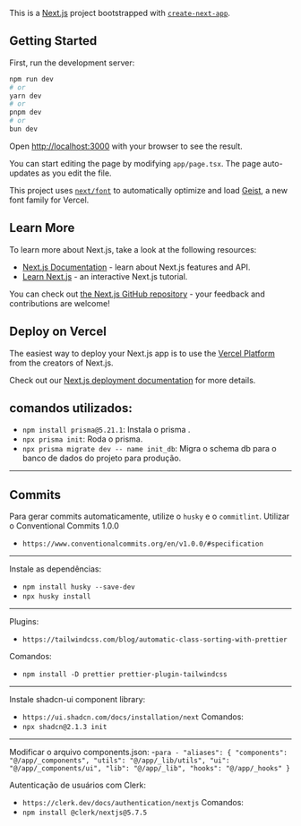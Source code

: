 This is a [Next.js](https://nextjs.org) project bootstrapped with [`create-next-app`](https://nextjs.org/docs/app/api-reference/cli/create-next-app).

## Getting Started

First, run the development server:

```bash
npm run dev
# or
yarn dev
# or
pnpm dev
# or
bun dev
```

Open [http://localhost:3000](http://localhost:3000) with your browser to see the result.

You can start editing the page by modifying `app/page.tsx`. The page auto-updates as you edit the file.

This project uses [`next/font`](https://nextjs.org/docs/app/building-your-application/optimizing/fonts) to automatically optimize and load [Geist](https://vercel.com/font), a new font family for Vercel.

## Learn More

To learn more about Next.js, take a look at the following resources:

- [Next.js Documentation](https://nextjs.org/docs) - learn about Next.js features and API.
- [Learn Next.js](https://nextjs.org/learn) - an interactive Next.js tutorial.

You can check out [the Next.js GitHub repository](https://github.com/vercel/next.js) - your feedback and contributions are welcome!

## Deploy on Vercel

The easiest way to deploy your Next.js app is to use the [Vercel Platform](https://vercel.com/new?utm_medium=default-template&filter=next.js&utm_source=create-next-app&utm_campaign=create-next-app-readme) from the creators of Next.js.

Check out our [Next.js deployment documentation](https://nextjs.org/docs/app/building-your-application/deploying) for more details.

## comandos utilizados:

- `npm install prisma@5.21.1`: Instala o prisma .
- `npx prisma init`: Roda o prisma.
- `npx prisma migrate dev -- name init_db`: Migra o schema db para o banco de dados do projeto para produção.
---------------------------------------------------------------------------------------------------

## Commits

Para gerar commits automaticamente, utilize o `husky` e o `commitlint`.
Utilizar o Conventional Commits 1.0.0
- `https://www.conventionalcommits.org/en/v1.0.0/#specification`
---------------------------------------------------------------------------------------------------

Instale as dependências:

- `npm install husky --save-dev`
- `npx husky install`
---------------------------------------------------------------------------------------------------


Plugins:
- `https://tailwindcss.com/blog/automatic-class-sorting-with-prettier`

Comandos:
- `npm install -D prettier prettier-plugin-tailwindcss`
---------------------------------------------------------------------------------------------------


Instale shadcn-ui component library:
- `https://ui.shadcn.com/docs/installation/next`
Comandos:
- `npx shadcn@2.1.3 init`
---------------------------------------------------------------------------------------------------

Modificar o arquivo components.json:
-`para - "aliases": {
    "components": "@/app/_components",
    "utils": "@/app/_lib/utils",
    "ui": "@/app/_components/ui",
    "lib": "@/app/_lib",
    "hooks": "@/app/_hooks"
  }`

Autenticação de usuários com Clerk:
- `https://clerk.dev/docs/authentication/nextjs`
Comandos:
- `npm install @clerk/nextjs@5.7.5`

